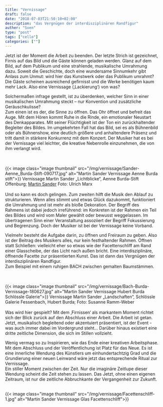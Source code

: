 ```yaml
---
title: "Vernissage"
draft: false
date: "2018-07-03T21:50:10+02:00"
description: "das Vergnügen der interdisziplinären Randfigur" 
auther: "Sven"
type: "post"
tags: ["cello"]
categories: [""]
---
```


Jetzt ist der Moment die Arbeit zu beenden. Der letzte Strich ist gezeichnet, Firnis auf das Bild und die Gäste können geladen werden. Glanz auf dem Bild, auf dem Publikum und eine strahlende, musikalische Umrahmung dazu. Soweit die Geschichte, doch eine wundersame Sinnumkehr gibt Anlass zum Unmut: wird hier das Kunstwerk oder das Publikum umrahmt? Die Gäste scheinen ausreichend gefirnisst und die Werke benötigen kaum mehr Lack. Also eine Vernissage (‚Lackierung‘) von was?  

Solchermaßen infrage gestellt, ist zu überdenken, welcher Sinn in einer musikalischen Umrahmung steckt – nur Konvention und zusätzliche Geräuschkulisse?  
Zum einen ist es der, die Sinne zu öffnen. Das Ohr öffnet und befreit das Auge. Mit dem Hören kommt Ruhe in die Rinde, ein emotionaler Neustart des Denkapparates. Mit seiner Flüchtigkeit ist der Ton ein zurückhaltender Begleiter des Bildes. Im umgekehrten Fall hat das Bild, sei es als Bühnenbild oder als Bühnenshow, eine deutlich größere und anhaltendere Präsenz und tritt damit in stärkere Konkurrenz mit dem Konzert. Der Musiker hat es bei der Vernissage viel leichter, die kreative Nebenrolle einzunehmen, die von ihm verlangt wird.  

<br>
<br>
{{< image class="image thumbnail" src="/img/vernissage/Sander-Aenne_Burda-Stift-090717.jpg" alt="Martin Sander Vernissage Aenne Burda stift">}}
Vernissage Martin Sander „Lichtblicke“, Aenne Burda-Stift Offenburg;  
<a href="http://www.sander-martin.de/" style="text-decoration: underline;" target="_blank">Martin Sander</a>  
Foto: Ulrich Marx  

<br>
<br>
Und so kann es doch gelingen. Zum zweiten hilft die Musik den Ablauf zu strukturieren. Wenn alles stimmt und etwas Glück dazukommt, funktioniert die Umrahmung und ist mehr als bloße Dekoration. Der Begriff des Rahmens ist dabei jedoch irreführend: im Konkreten ist der Rahmen ein Teil des Bildes und wird vom Maler gewählt oder bewusst weggelassen. Im übertragenen Sinn einer Veranstaltung assoziiert der Begriff Fokussierung und Begrenzung. Doch der Musiker ist bei der Vernissage keine Vorband.  

Vielmehr besteht die Aufgabe darin, zu öffnen und Freiraum zu geben. Also ist der Beitrag des Musikers alles, nur kein festhaltender Rahmen. Öffnen statt Schließen: vielleicht eher so etwas wie der Facettenschliff am Rand einer Glasscheibe, der das Licht nach außen bricht. Eine interdisziplinäre, öffnende Facette zur präsentierten Kunst. Das ist dann das Vergnügen der interdisziplinären Randfigur.  
Zum Beispiel mit einem ruhigen BACH zwischen gemalten Baumstämmen.  

<br>
<br>
{{< image class="image thumbnail" src="/img/vernissage/Bach-Burda-Vernissage-180627.jpg" alt="Martin Sander Vernissage Hubert Burda Schlössle Galerie">}}
Vernissage Martin Sander „Landschaften“,  
Schlössle Galerie Fessenbach, Hubert Burda;  
Foto: Susanne Ramm-Weber  

<br>
<br>
Was wird hier gespielt?  
Mit dem ‚Firnissen‘ als markantem Moment richtet sich der Blick zurück auf den Abschluss einer Arbeit. Die Arbeit ist getan.  
Jetzt, musikalisch begleitend oder akzentuiert präsentiert, ist der Event - was auch immer dabei im Vordergrund steht…  
Darüber hinaus existiert eine dritte zeitliche Dimension, die sich im Stillen vollzieht.  

Wenig vermag so zu Inspirieren, wie das Ende einer kreativen Arbeitsphase. Mit dem Abschluss und der Veröffentlichung ist Platz für das Neue. Es ist eine innerliche Wendung des Künstlers um einhundertachtzig Grad und die Grundierung einer neuen Leinwand wäre jetzt das entsprechende Ritual zur Vernissage.  
Ein stiller Moment zwischen der Zeit. Nur die imaginäre Zeitlupe dieser Wendung scheint die Zeit stehen zu lassen. Das Jetzt, ohne einen eigenen Zeitraum, ist nur die zeitliche Abbruchkante der Vergangenheit zur Zukunft.  

<br>
{{< image class="image thumbnail" src="/img/vernissage/Facettenschliff-1.jpg" alt="Martin Sander Vernissage Glas Facettenschliff">}}





